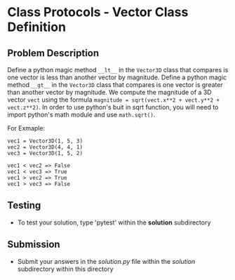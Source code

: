 # Class Protocols - Vector Class Definition

## Problem Description
Define a python magic method `__lt__` in the `Vector3D` class that compares is one vector is less than another vector by magnitude.
Define a python magic method `__gt__` in the `Vector3D` class that compares is one vector is greater than another vector by magnitude. We compute the magnitude of a 3D vector `vect` using the formula `magnitude = sqrt(vect.x**2 + vect.y**2 + vect.z**2)`. In order to use python's buit in sqrt function, you will need to import python's math module and use `math.sqrt()`.

For Exmaple:
```
vec1 = Vector3D(1, 5, 3)
vec2 = Vector3D(4, 4, 1)
vec3 = Vector3D(1, 5, 2)

vec1 < vec2 => False
vec1 < vec3 => True
vec1 > vec2 => True
vec1 > vec3 => False
```
## Testing
* To test your solution, type 'pytest' within the **solution** subdirectory

## Submission
* Submit your answers in the *solution.py* file within the *solution* subdirectory within this directory